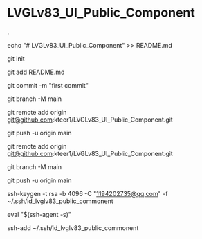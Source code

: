 # LVGLv83\_UI\_Public\_Component





.

echo "# LVGLv83\_UI\_Public\_Component" >> README.md

git init

git add README.md

git commit -m "first commit"

git branch -M main

git remote add origin git@github.com:kteer1/LVGLv83\_UI\_Public\_Component.git

git push -u origin main





git remote add origin git@github.com:kteer1/LVGLv83\_UI\_Public\_Component.git

git branch -M main

git push -u origin main





ssh-keygen -t rsa -b 4096 -C "1194202735@qq.com" -f ~/.ssh/id\_lvglv83\_public\_commonent

eval "$(ssh-agent -s)"

ssh-add ~/.ssh/id\_lvglv83\_public\_commonent

